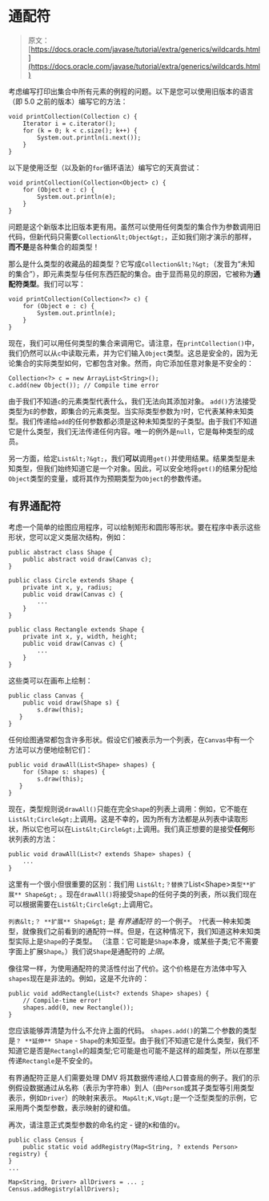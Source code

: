 # 通配符

> 原文： [https://docs.oracle.com/javase/tutorial/extra/generics/wildcards.html](https://docs.oracle.com/javase/tutorial/extra/generics/wildcards.html)

考虑编写打印出集合中所有元素的例程的问题。以下是您可以使用旧版本的语言（即 5.0 之前的版本）编写它的方法：

```
void printCollection(Collection c) {
    Iterator i = c.iterator();
    for (k = 0; k < c.size(); k++) {
        System.out.println(i.next());
    }
}

```

以下是使用泛型（以及新的`for`循环语法）编写它的天真尝试：

```
void printCollection(Collection<Object> c) {
    for (Object e : c) {
        System.out.println(e);
    }
}

```

问题是这个新版本比旧版本更有用。虽然可以使用任何类型的集合作为参数调用旧代码，但新代码只需要`Collection&lt;Object&gt;`，正如我们刚才演示的那样，**而不是**是各种集合的超类型！

那么是什么类型的收藏品的超类型？它写成`Collection&lt;?&gt;`（发音为“未知的集合”），即元素类型与任何东西匹配的集合。由于显而易见的原因，它被称为**通配符类型**。我们可以写：

```
void printCollection(Collection<?> c) {
    for (Object e : c) {
        System.out.println(e);
    }
}

```

现在，我们可以用任何类型的集合来调用它。请注意，在`printCollection()`中，我们仍然可以从`c`中读取元素，并为它们输入`Object`类型。这总是安全的，因为无论集合的实际类型如何，它都包含对象。然而，向它添加任意对象是不安全的：

```
Collection<?> c = new ArrayList<String>();
c.add(new Object()); // Compile time error

```

由于我们不知道`c`的元素类型代表什么，我们无法向其添加对象。 `add()`方法接受类型为`E`的参数，即集合的元素类型。当实际类型参数为`?`时，它代表某种未知类型。我们传递给`add`的任何参数都必须是这种未知类型的子类型。由于我们不知道它是什么类型，我们无法传递任何内容。唯一的例外是`null`，它是每种类型的成员。

另一方面，给定`List&lt;?&gt;`，我们**可以**调用`get()`并使用结果。结果类型是未知类型，但我们始终知道它是一个对象。因此，可以安全地将`get()`的结果分配给`Object`类型的变量，或将其作为预期类型为`Object`的参数传递。

## 有界通配符

考虑一个简单的绘图应用程序，可以绘制矩形和圆形等形状。要在程序中表示这些形状，您可以定义类层次结构，例如：

```
public abstract class Shape {
    public abstract void draw(Canvas c);
}

public class Circle extends Shape {
    private int x, y, radius;
    public void draw(Canvas c) {
        ...
    }
}

public class Rectangle extends Shape {
    private int x, y, width, height;
    public void draw(Canvas c) {
        ...
    }
}

```

这些类可以在画布上绘制：

```
public class Canvas {
    public void draw(Shape s) {
        s.draw(this);
   }
}

```

任何绘图通常都包含许多形状。假设它们被表示为一个列表，在`Canvas`中有一个方法可以方便地绘制它们：

```
public void drawAll(List<Shape> shapes) {
    for (Shape s: shapes) {
        s.draw(this);
   }
}

```

现在，类型规则说`drawAll()`只能在完全`Shape`的列表上调用：例如，它不能在`List&lt;Circle&gt;`上调用。这是不幸的，因为所有方法都是从列表中读取形状，所以它也可以在`List&lt;Circle&gt;`上调用。我们真正想要的是接受**任何**形状列表的方法：

```
public void drawAll(List<? extends Shape> shapes) {
    ...
}

```

这里有一个很小但很重要的区别：我们用 `List&lt;？替换了`List&lt;Shape&gt;`类型**扩展** Shape&gt;` 。现在`drawAll()`将接受`Shape`的任何子类的列表，所以我们现在可以根据需要在`List&lt;Circle&gt;`上调用它。

`列表&lt;？ **扩展** Shape&gt;` 是 _有界通配符_ 的一个例子。 `?`代表一种未知类型，就像我们之前看到的通配符一样。但是，在这种情况下，我们知道这种未知类型实际上是`Shape`的子类型。 （注意：它可能是`Shape`本身，或某些子类;它不需要字面上扩展`Shape`。）我们说`Shape`是通配符的 _上限_。

像往常一样，为使用通配符的灵活性付出了代价。这个价格是在方法体中写入`shapes`现在是非法的。例如，这是不允许的：

```
public void addRectangle(List<? extends Shape> shapes) {
    // Compile-time error!
    shapes.add(0, new Rectangle());
}

```

您应该能够弄清楚为什么不允许上面的代码。 `shapes.add()`的第二个参数的类型是`？ **延伸** Shape` - `Shape`的未知亚型。由于我们不知道它是什么类型，我们不知道它是否是`Rectangle`的超类型;它可能是也可能不是这样的超类型，所以在那里传递`Rectangle`是不安全的。

有界通配符正是人们需要处理 DMV 将其数据传递给人口普查局的例子。我们的示例假设数据通过从名称（表示为字符串）到人（由`Person`或其子类型等引用类型表示，例如`Driver`）的映射来表示。 `Map&lt;K,V&gt;`是一个泛型类型的示例，它采用两个类型参数，表示映射的键和值。

再次，请注意正式类型参数的命名约定 - 键的`K`和值的`V`。

```
public class Census {
    public static void addRegistry(Map<String, ? extends Person> registry) {
}
...

Map<String, Driver> allDrivers = ... ;
Census.addRegistry(allDrivers);

```
